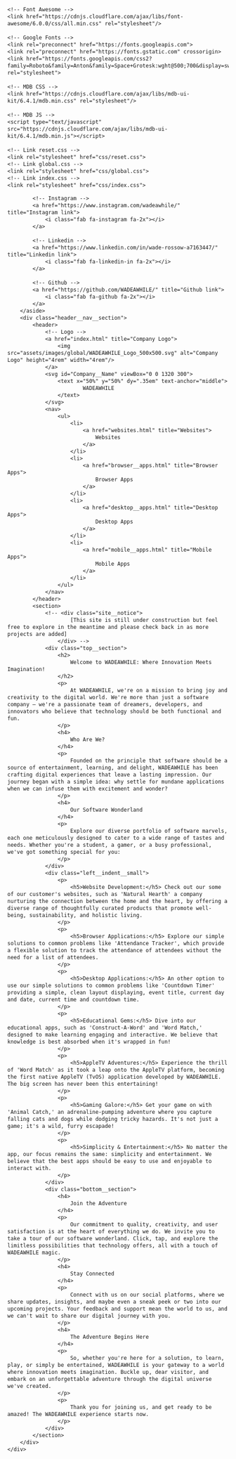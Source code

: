 <!DOCTYPE html>
<html lang="en">
<head>
    <meta charset="UTF-8">
    <meta name="viewport" content="width=device-width, initial-scale=1.0">
    <title>Home</title>

    <!-- Font Awesome -->
    <link href="https://cdnjs.cloudflare.com/ajax/libs/font-awesome/6.0.0/css/all.min.css" rel="stylesheet"/>

    <!-- Google Fonts -->
    <link rel="preconnect" href="https://fonts.googleapis.com">
    <link rel="preconnect" href="https://fonts.gstatic.com" crossorigin>
    <link href="https://fonts.googleapis.com/css2?family=Roboto&family=Anton&family=Space+Grotesk:wght@500;700&display=swap" rel="stylesheet">

    <!-- MDB CSS -->
    <link href="https://cdnjs.cloudflare.com/ajax/libs/mdb-ui-kit/6.4.1/mdb.min.css" rel="stylesheet"/>

    <!-- MDB JS -->
    <script type="text/javascript" src="https://cdnjs.cloudflare.com/ajax/libs/mdb-ui-kit/6.4.1/mdb.min.js"></script>

    <!-- Link reset.css -->
    <link rel="stylesheet" href="css/reset.css">
    <!-- Link global.css -->
    <link rel="stylesheet" href="css/global.css">
    <!-- Link index.css -->
    <link rel="stylesheet" href="css/index.css">
</head>
<body>
    <div class="scroll-bg"></div>
    <div class="left__side__socials">
        <aside>
            <!-- Facebook -->
            <a href="https://www.facebook.com/wadeawhile/" title="Facebook link">
                <i class="fab fa-facebook-f fa-2x"></i>
            </a>

            <!-- Instagram -->
            <a href="https://www.instagram.com/wadeawhile/" title="Instagram link">
                <i class="fab fa-instagram fa-2x"></i>
            </a>

            <!-- Linkedin -->
            <a href="https://www.linkedin.com/in/wade-rossow-a7163447/" title="Linkedin link">
                <i class="fab fa-linkedin-in fa-2x"></i>
            </a>

            <!-- Github -->
            <a href="https://github.com/WADEAWHILE/" title="Github link">
                <i class="fab fa-github fa-2x"></i>
            </a>
        </aside>
        <div class="header__nav__section">
            <header>
                <!-- Logo -->
                <a href="index.html" title="Company Logo">
                    <img src="assets/images/global/WADEAWHILE_Logo_500x500.svg" alt="Company Logo" height="4rem" width="4rem"/>
                </a>
                <svg id="Company__Name" viewBox="0 0 1320 300">
                    <text x="50%" y="50%" dy=".35em" text-anchor="middle">
                            WADEAWHILE
                    </text>
                </svg>
                <nav>
                    <ul>
                        <li>
                            <a href="websites.html" title="Websites">
                                Websites
                            </a>
                        </li>
                        <li>
                            <a href="browser__apps.html" title="Browser Apps">
                                Browser Apps
                            </a>
                        </li>
                        <li>
                            <a href="desktop__apps.html" title="Desktop Apps">
                                Desktop Apps
                            </a>
                        </li>
                        <li>
                            <a href="mobile__apps.html" title="Mobile Apps">
                                Mobile Apps
                            </a>
                        </li>
                    </ul>
                </nav>
            </header>
            <section>
                <!-- <div class="site__notice">
                        [This site is still under construction but feel free to explore in the meantime and please check back in as more projects are added]
                    </div> -->
                <div class="top__section">
                    <h2>
                        Welcome to WADEAWHILE: Where Innovation Meets Imagination!
                    </h2>
                    <p>
                        At WADEAWHILE, we're on a mission to bring joy and creativity to the digital world. We're more than just a software company – we're a passionate team of dreamers, developers, and innovators who believe that technology should be both functional and fun.
                    </p>
                    <h4>
                        Who Are We?
                    </h4>
                    <p>
                        Founded on the principle that software should be a source of entertainment, learning, and delight, WADEAWHILE has been crafting digital experiences that leave a lasting impression. Our journey began with a simple idea: why settle for mundane applications when we can infuse them with excitement and wonder?
                    </p>
                    <h4>
                        Our Software Wonderland
                    </h4>
                    <p>
                        Explore our diverse portfolio of software marvels, each one meticulously designed to cater to a wide range of tastes and needs. Whether you're a student, a gamer, or a busy professional, we've got something special for you:
                    </p>
                </div>
                <div class="left__indent__small">
                    <p>
                        <h5>Website Development:</h5> Check out our some of our customer's websites, such as 'Natural Hearth' a company nurturing the connection between the home and the heart, by offering a diverse range of thoughtfully curated products that promote well-being, sustainability, and holistic living.
                    </p>
                    <p>
                        <h5>Browser Applications:</h5> Explore our simple solutions to common problems like 'Attendance Tracker', which provide a flexible solution to track the attendance of attendees without the need for a list of attendees.
                    </p>
                    <p>
                        <h5>Desktop Applications:</h5> An other option to use our simple solutions to common problems like 'Countdown Timer' providing a simple, clean layout displaying, event title, current day and date, current time and countdown time.
                    </p>
                    <p>
                        <h5>Educational Gems:</h5> Dive into our educational apps, such as 'Construct-A-Word' and 'Word Match,' designed to make learning engaging and interactive. We believe that knowledge is best absorbed when it's wrapped in fun!
                    </p>
                    <p>
                        <h5>AppleTV Adventures:</h5> Experience the thrill of 'Word Match' as it took a leap onto the AppleTV platform, becoming the first native AppleTV (TvOS) application developed by WADEAWHILE. The big screen has never been this entertaining!
                    </p>
                    <p>
                        <h5>Gaming Galore:</h5> Get your game on with 'Animal Catch,' an adrenaline-pumping adventure where you capture falling cats and dogs while dodging tricky hazards. It's not just a game; it's a wild, furry escapade!
                    </p>
                    <p>
                        <h5>Simplicity & Entertainment:</h5> No matter the app, our focus remains the same: simplicity and entertainment. We believe that the best apps should be easy to use and enjoyable to interact with.
                    </p>
                </div>
                <div class="bottom__section">
                    <h4>
                        Join the Adventure
                    </h4>
                    <p>
                        Our commitment to quality, creativity, and user satisfaction is at the heart of everything we do. We invite you to take a tour of our software wonderland. Click, tap, and explore the limitless possibilities that technology offers, all with a touch of WADEAWHILE magic.
                    </p>
                    <h4>
                        Stay Connected
                    </h4>
                    <p>
                        Connect with us on our social platforms, where we share updates, insights, and maybe even a sneak peek or two into our upcoming projects. Your feedback and support mean the world to us, and we can't wait to share our digital journey with you.
                    </p>
                    <h4>
                        The Adventure Begins Here
                    </h4>
                    <p>
                        So, whether you're here for a solution, to learn, play, or simply be entertained, WADEAWHILE is your gateway to a world where innovation meets imagination. Buckle up, dear visitor, and embark on an unforgettable adventure through the digital universe we've created.
                    </p>
                    <p>
                        Thank you for joining us, and get ready to be amazed! The WADEAWHILE experience starts now.
                    </p>
                </div>
            </section>
        </div>
    </div>
</body>
</html>
